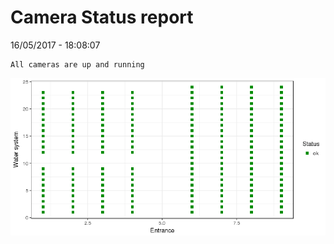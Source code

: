 Camera Status report
================
16/05/2017 - 18:08:07

    All cameras are up and running

![](camreport_files/figure-markdown_github/unnamed-chunk-2-1.png)
